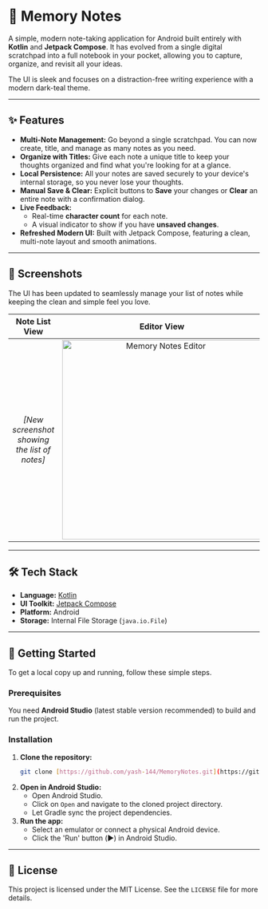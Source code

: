# 📝 Memory Notes

A simple, modern note-taking application for Android built entirely with **Kotlin** and **Jetpack Compose**. It has evolved from a single digital scratchpad into a full notebook in your pocket, allowing you to capture, organize, and revisit all your ideas.

The UI is sleek and focuses on a distraction-free writing experience with a modern dark-teal theme.

---

## ✨ Features

* **Multi-Note Management:** Go beyond a single scratchpad. You can now create, title, and manage as many notes as you need.
* **Organize with Titles:** Give each note a unique title to keep your thoughts organized and find what you're looking for at a glance.
* **Local Persistence:** All your notes are saved securely to your device's internal storage, so you never lose your thoughts.
* **Manual Save & Clear:** Explicit buttons to **Save** your changes or **Clear** an entire note with a confirmation dialog.
* **Live Feedback:**
    * Real-time **character count** for each note.
    * A visual indicator to show if you have **unsaved changes**.
* **Refreshed Modern UI:** Built with Jetpack Compose, featuring a clean, multi-note layout and smooth animations.

---

## 📸 Screenshots

The UI has been updated to seamlessly manage your list of notes while keeping the clean and simple feel you love.

| Note List View                               | Editor View                                                                                                            |
| :-------------------------------------------: | :--------------------------------------------------------------------------------------------------------------------: |
| *[New screenshot showing the list of notes]* | <img src="https://github.com/user-attachments/assets/c8fa6854-1008-4639-b475-61c0eedd881b" alt="Memory Notes Editor" width="400"/> |

---

## 🛠️ Tech Stack

* **Language:** [Kotlin](https://kotlinlang.org/)
* **UI Toolkit:** [Jetpack Compose](https://developer.android.com/jetpack/compose)
* **Platform:** Android
* **Storage:** Internal File Storage (`java.io.File`)

---

## 🚀 Getting Started

To get a local copy up and running, follow these simple steps.

### Prerequisites

You need **Android Studio** (latest stable version recommended) to build and run the project.

### Installation

1.  **Clone the repository:**
    ```sh
    git clone [https://github.com/yash-144/MemoryNotes.git](https://github.com/yash-144/MemoryNotes.git)
    ```
2.  **Open in Android Studio:**
    * Open Android Studio.
    * Click on `Open` and navigate to the cloned project directory.
    * Let Gradle sync the project dependencies.
3.  **Run the app:**
    * Select an emulator or connect a physical Android device.
    * Click the 'Run' button (▶️) in Android Studio.

---

## 📄 License

This project is licensed under the MIT License. See the `LICENSE` file for more details.
